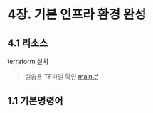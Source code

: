 # 4장. 기본 인프라 환경 완성

## 4.1 리소스
terraform 설치
> 실습용 TF파일 확인 [main.tf](../lecture04/main.tf)


## 1.1 기본명령어






